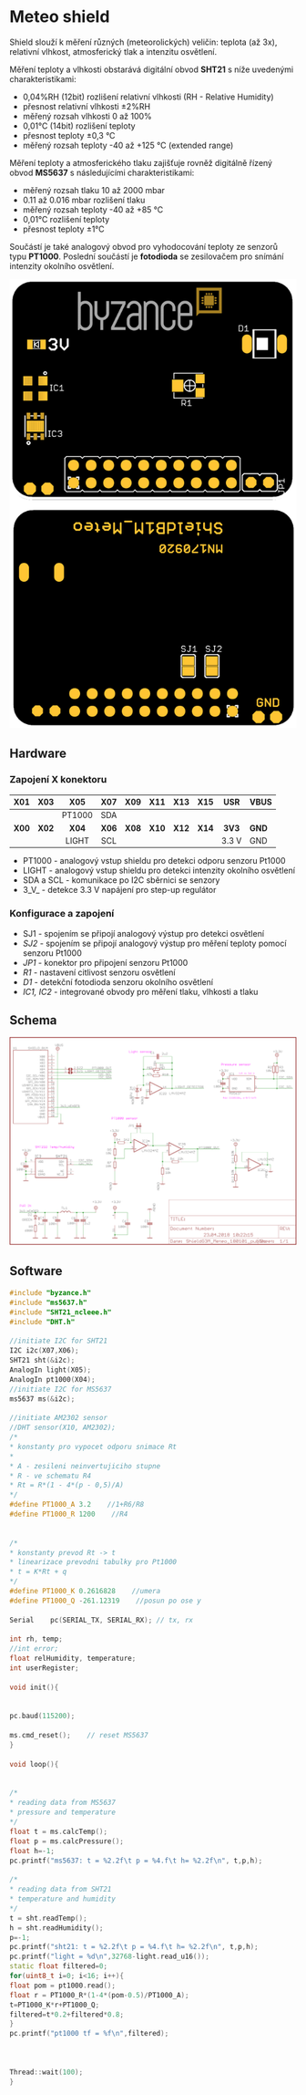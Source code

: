 # Meteo shield

Shield slouží k měření různých \(meteorolických\) veličin: teplota \(až 3x\), relativní vlhkost, atmosferický tlak a intenzitu osvětlení. 

Měření teploty a vlhkosti obstarává digitální obvod **SHT21** s níže uvedenými charakteristikami:

* 0,04%RH \(12bit\) rozlišení relativní vlhkosti \(RH - Relative Humidity\)
* přesnost relativní vlhkosti ±2%RH
* měřený rozsah vlhkosti 0 až 100%
* 0,01°C \(14bit\) rozlišení teploty
* přesnost teploty ±0,3 °C
* měřený rozsah teploty  -40 až +125 °C \(extended range\)

Měření teploty a atmosferického tlaku zajišťuje rovněž digitálně řízený obvod **MS5637** s následujícími charakteristikami:

* měřený rozsah tlaku 10 až 2000 mbar
* 0.11 až 0.016 mbar rozlišení tlaku 
* měřený rozsah teploty -40 až +85 °C
* 0,01°C rozlišení teploty
* přesnost teploty ±1°C 

Součástí je také analogový obvod pro vyhodocování teploty ze senzorů typu **PT1000**. Poslední součástí je **fotodioda** se zesilovačem pro snímání intenzity okolního osvětlení.

![](../../../.gitbook/assets/shield_meteo_b1.png)

## Hardware

### Zapojení X konektoru

| **X01** | **X03** | **X05** | **X07** | **X09** | **X11** | **X13** | **X15** | **USR** | **VBUS** |
| :---: | :---: | :---: | :---: | :---: | :---: | :---: | :---: | :---: | :--- |
|  |  | PT1000 | SDA |  |  |  |  |  |  |
| **X00** | **X02** | **X04** | **X06** | **X08** | **X10** | **X12** | **X14** | **3V3** | **GND** |
|  |  | LIGHT | SCL |  |  |  |  | 3.3 V | GND |

* PT1000 - analogový vstup shieldu pro detekci odporu senzoru Pt1000
* LIGHT - analogový vstup shieldu pro detekci intenzity okolního osvětlení
* SDA a SCL - komunikace po I2C sběrnici se senzory
* 3_V_ - detekce 3.3 V napájení pro step-up regulátor

### Konfigurace a zapojení

* SJ1 - spojením se připojí analogový výstup pro detekci osvětlení
* _SJ2 -_ spojením se připojí analogový výstup pro měření teploty pomocí senzoru Pt1000
* _JP1 -_ konektor pro připojení senzoru Pt1000
* _R1_ - nastavení citlivost senzoru osvětlení
* _D1_ - detekční fotodioda senzoru okolního osvětlení
* _IC1, IC2_ - integrované obvody pro měření tlaku, vlhkosti a tlaku

## Schema

![](../../../.gitbook/assets/shieldg3m_meteo_180101_public.png)

## Software

```cpp
#include "byzance.h"
#include "ms5637.h"
#include "SHT21_ncleee.h"
#include "DHT.h"

//initiate I2C for SHT21
I2C i2c(X07,X06);
SHT21 sht(&i2c);
AnalogIn light(X05);
AnalogIn pt1000(X04);
//initiate I2C for MS5637
ms5637 ms(&i2c);

//initiate AM2302 sensor
//DHT sensor(X10, AM2302);
/*
* konstanty pro vypocet odporu snimace Rt
*
* A - zesileni neinvertujiciho stupne
* R - ve schematu R4
* Rt = R*(1 - 4*(p - 0,5)/A)
*/
#define PT1000_A 3.2    //1+R6/R8
#define PT1000_R 1200    //R4


/*
* konstanty prevod Rt -> t
* linearizace prevodni tabulky pro Pt1000
* t = K*Rt + q
*/
#define PT1000_K 0.2616828    //umera
#define PT1000_Q -261.12319    //posun po ose y

Serial    pc(SERIAL_TX, SERIAL_RX); // tx, rx

int rh, temp;
//int error;
float relHumidity, temperature;
int userRegister;

void init(){


pc.baud(115200);

ms.cmd_reset();    // reset MS5637
}

void loop(){


/*
* reading data from MS5637
* pressure and temperature
*/
float t = ms.calcTemp();
float p = ms.calcPressure();
float h=-1;
pc.printf("ms5637: t = %2.2f\t p = %4.f\t h= %2.2f\n", t,p,h);

/*
* reading data from SHT21
* temperature and humidity
*/
t = sht.readTemp();
h = sht.readHumidity();
p=-1;
pc.printf("sht21: t = %2.2f\t p = %4.f\t h= %2.2f\n", t,p,h);
pc.printf("light = %d\n",32768-light.read_u16());
static float filtered=0;
for(uint8_t i=0; i<16; i++){
float pom = pt1000.read();
float r = PT1000_R*(1-4*(pom-0.5)/PT1000_A);
t=PT1000_K*r+PT1000_Q;
filtered=t*0.2+filtered*0.8;
}
pc.printf("pt1000 tf = %f\n",filtered);



Thread::wait(100);
}
```

